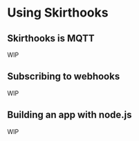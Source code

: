 # Using Skirthooks

## Skirthooks is MQTT

WIP

## Subscribing to webhooks

WIP

## Building an app with node.js

WIP

